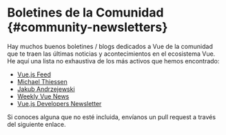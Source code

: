 # Boletines de la Comunidad {#community-newsletters}

Hay muchos buenos boletines / blogs dedicados a Vue de la comunidad que te traen las últimas noticias y acontecimientos en el ecosistema Vue. He aquí una lista no exhaustiva de los más activos que hemos encontrado:

- [Vue.js Feed](https://vuejsfeed.com/)
- [Michael Thiessen](https://michaelnthiessen.com/newsletter)
- [Jakub Andrzejewski](https://dev.to/jacobandrewsky)
- [Weekly Vue News](https://weekly-vue.news/)
- [Vue.js Developers Newsletter](https://vuejsdevelopers.com/newsletter/)

Si conoces alguna que no esté incluida, envíanos un pull request a través del siguiente enlace.
